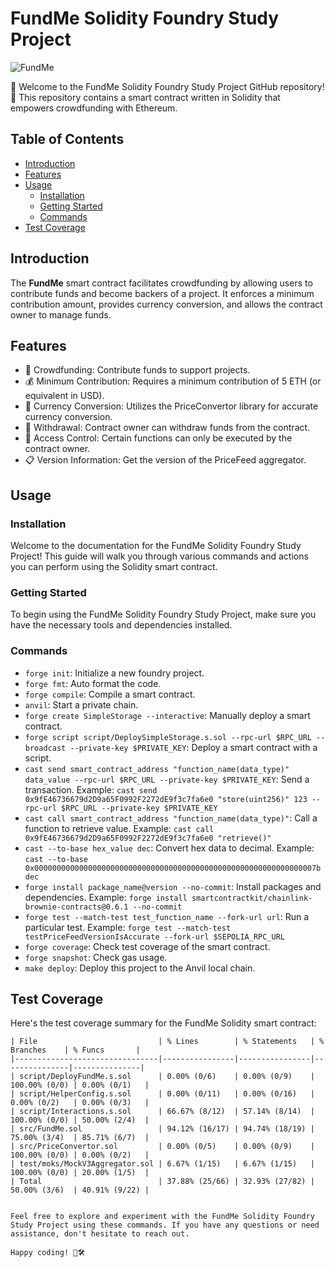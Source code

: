 # FundMe Solidity Foundry Study Project

![FundMe](https://img.shields.io/badge/FundMe-Solidity%20Smart%20Contract-brightgreen)

👋 Welcome to the FundMe Solidity Foundry Study Project GitHub repository! 🚀 This repository contains a smart contract written in Solidity that empowers crowdfunding with Ethereum.

## Table of Contents

- [Introduction](#introduction)
- [Features](#features)
- [Usage](#usage)
  - [Installation](#installation)
  - [Getting Started](#getting-started)
  - [Commands](#commands)
- [Test Coverage](#test-coverage)

## Introduction

The **FundMe** smart contract facilitates crowdfunding by allowing users to contribute funds and become backers of a project. It enforces a minimum contribution amount, provides currency conversion, and allows the contract owner to manage funds.

## Features

- 🌟 Crowdfunding: Contribute funds to support projects.
- 💰 Minimum Contribution: Requires a minimum contribution of 5 ETH (or equivalent in USD).
- 💱 Currency Conversion: Utilizes the PriceConvertor library for accurate currency conversion.
- 💸 Withdrawal: Contract owner can withdraw funds from the contract.
- 🔐 Access Control: Certain functions can only be executed by the contract owner.
- 📋 Version Information: Get the version of the PriceFeed aggregator.

## Usage

### Installation

Welcome to the documentation for the FundMe Solidity Foundry Study Project! This guide will walk you through various commands and actions you can perform using the Solidity smart contract.

### Getting Started

To begin using the FundMe Solidity Foundry Study Project, make sure you have the necessary tools and dependencies installed.

### Commands

- `forge init`: Initialize a new foundry project.
- `forge fmt`: Auto format the code.
- `forge compile`: Compile a smart contract.
- `anvil`: Start a private chain.
- `forge create SimpleStorage --interactive`: Manually deploy a smart contract.
- `forge script script/DeploySimpleStorage.s.sol --rpc-url $RPC_URL --broadcast --private-key $PRIVATE_KEY`: Deploy a smart contract with a script.
- `cast send smart_contract_address "function_name(data_type)" data_value --rpc-url $RPC_URL --private-key $PRIVATE_KEY`: Send a transaction.
  Example: `cast send 0x9fE46736679d2D9a65F0992F2272dE9f3c7fa6e0 "store(uint256)" 123 --rpc-url $RPC_URL --private-key $PRIVATE_KEY`
- `cast call smart_contract_address "function_name(data_type)"`: Call a function to retrieve value.
  Example: `cast call 0x9fE46736679d2D9a65F0992F2272dE9f3c7fa6e0 "retrieve()"`
- `cast --to-base hex_value dec`: Convert hex data to decimal.
  Example: `cast --to-base 0x000000000000000000000000000000000000000000000000000000000000007b dec`
- `forge install package_name@version --no-commit`: Install packages and dependencies.
  Example: `forge install smartcontractkit/chainlink-brownie-contracts@0.6.1 --no-commit`
- `forge test --match-test test_function_name --fork-url url`: Run a particular test.
  Example: `forge test --match-test testPriceFeedVersionIsAccurate --fork-url $SEPOLIA_RPC_URL`
- `forge coverage`: Check test coverage of the smart contract.
- `forge snapshot`: Check gas usage.
- `make deploy`: Deploy this project to the Anvil local chain.

## Test Coverage

Here's the test coverage summary for the FundMe Solidity smart contract:

```plaintext
| File                           | % Lines        | % Statements   | % Branches    | % Funcs       |
|--------------------------------|----------------|----------------|---------------|---------------|
| script/DeployFundMe.s.sol      | 0.00% (0/6)    | 0.00% (0/9)    | 100.00% (0/0) | 0.00% (0/1)   |
| script/HelperConfig.s.sol      | 0.00% (0/11)   | 0.00% (0/16)   | 0.00% (0/2)   | 0.00% (0/3)   |
| script/Interactions.s.sol      | 66.67% (8/12)  | 57.14% (8/14)  | 100.00% (0/0) | 50.00% (2/4)  |
| src/FundMe.sol                 | 94.12% (16/17) | 94.74% (18/19) | 75.00% (3/4)  | 85.71% (6/7)  |
| src/PriceConvertor.sol         | 0.00% (0/5)    | 0.00% (0/9)    | 100.00% (0/0) | 0.00% (0/2)   |
| test/moks/MockV3Aggregator.sol | 6.67% (1/15)   | 6.67% (1/15)   | 100.00% (0/0) | 20.00% (1/5)  |
| Total                          | 37.88% (25/66) | 32.93% (27/82) | 50.00% (3/6)  | 40.91% (9/22) |


Feel free to explore and experiment with the FundMe Solidity Foundry Study Project using these commands. If you have any questions or need assistance, don't hesitate to reach out.

Happy coding! 🚀🛠️